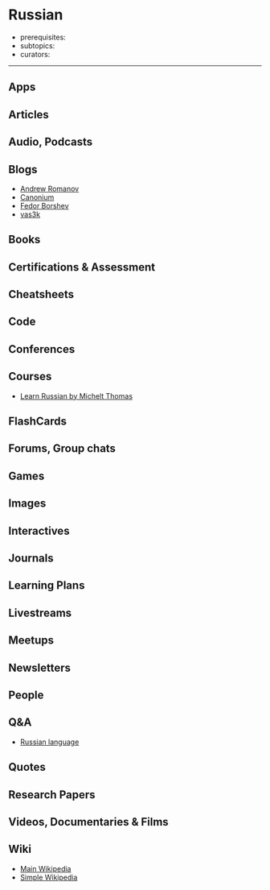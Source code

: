 # Russian

- prerequisites:
- subtopics:
- curators:

------

## Apps

## Articles

## Audio, Podcasts

## Blogs

- [Andrew Romanov](http://andrew-r.ru/notes/)
- [Canonium](https://canonium.com)
- [Fedor Borshev](https://borshev.com/)
- [vas3k](http://vas3k.ru/)

## Books

## Certifications & Assessment

## Cheatsheets

## Code

## Conferences

## Courses
- [Learn Russian by Michelt Thomas](https://www.michelthomas.com/learn-russian/)

## FlashCards

## Forums, Group chats

## Games

## Images

## Interactives

## Journals

## Learning Plans

## Livestreams

## Meetups

## Newsletters

## People

## Q&A

- [Russian language](https://russian.stackexchange.com)

## Quotes

## Research Papers

## Videos, Documentaries & Films

## Wiki

- [Main Wikipedia](https://en.wikipedia.org/wiki/Russian_language)
- [Simple Wikipedia](https://simple.wikipedia.org/wiki/Russian_language)
